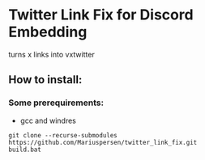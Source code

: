 # Twitter Link Fix for Discord Embedding
turns x links into vxtwitter


## How to install:

### Some prerequirements:
- gcc and windres

```
git clone --recurse-submodules https://github.com/Mariuspersen/twitter_link_fix.git
build.bat
```